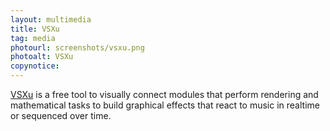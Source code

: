 ```yaml
---
layout: multimedia
title: VSXu
tag: media
photourl: screenshots/vsxu.png
photoalt: VSXu
copynotice:
---
```


[VSXu](http://vsxu.com/) is a free tool to visually connect modules that perform
rendering and mathematical tasks to build graphical effects that react to music
in realtime or sequenced over time.
